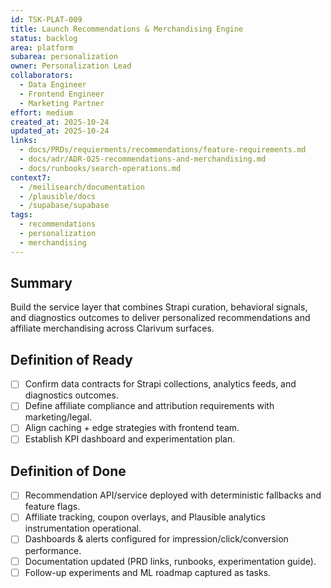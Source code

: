 ```yaml
---
id: TSK-PLAT-009
title: Launch Recommendations & Merchandising Engine
status: backlog
area: platform
subarea: personalization
owner: Personalization Lead
collaborators:
  - Data Engineer
  - Frontend Engineer
  - Marketing Partner
effort: medium
created_at: 2025-10-24
updated_at: 2025-10-24
links:
  - docs/PRDs/requierments/recommendations/feature-requirements.md
  - docs/adr/ADR-025-recommendations-and-merchandising.md
  - docs/runbooks/search-operations.md
context7:
  - /meilisearch/documentation
  - /plausible/docs
  - /supabase/supabase
tags:
  - recommendations
  - personalization
  - merchandising
---
```


## Summary
Build the service layer that combines Strapi curation, behavioral signals, and diagnostics outcomes to deliver personalized recommendations and affiliate merchandising across Clarivum surfaces.

## Definition of Ready
- [ ] Confirm data contracts for Strapi collections, analytics feeds, and diagnostics outcomes.
- [ ] Define affiliate compliance and attribution requirements with marketing/legal.
- [ ] Align caching + edge strategies with frontend team.
- [ ] Establish KPI dashboard and experimentation plan.

## Definition of Done
- [ ] Recommendation API/service deployed with deterministic fallbacks and feature flags.
- [ ] Affiliate tracking, coupon overlays, and Plausible analytics instrumentation operational.
- [ ] Dashboards & alerts configured for impression/click/conversion performance.
- [ ] Documentation updated (PRD links, runbooks, experimentation guide).
- [ ] Follow-up experiments and ML roadmap captured as tasks.
